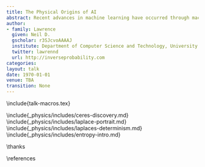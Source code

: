 ```yaml
---
title: The Physical Origins of AI
abstract: Recent advances in machine learning have occurred through machine learning, an approach to combining data and assumptions about the world to form predictions. The origins of these ideas can be traced to physics. In this talk we review the historic basis of some important machine learning concepts in physics.
author:
- family: Lawrence
  given: Neil D.
  gscholar: r3SJcvoAAAAJ
  institute: Department of Computer Science and Technology, University of Cambridge
  twitter: lawrennd
  url: http://inverseprobability.com
categories:
layout: talk
date: 1970-01-01
venue: TBA
transition: None
---
```


\include{talk-macros.tex}

\include{_physics/includes/ceres-discovery.md}
\include{_physics/includes/laplace-portrait.md}
\include{_physics/includes/laplaces-determinism.md}
\include{_physics/includes/entropy-intro.md}

\thanks

\references
